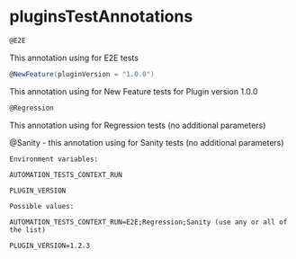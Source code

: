 # pluginsTestAnnotations
```Groovy
@E2E
```
This annotation using for E2E tests
```Groovy
@NewFeature(pluginVersion = "1.0.0")
```
This annotation using for New Feature tests for Plugin version 1.0.0
```Groovy
@Regression
```
This annotation using for Regression tests (no additional parameters)

@Sanity - this annotation using for Sanity tests (no additional parameters)
```
Environment variables:

AUTOMATION_TESTS_CONTEXT_RUN

PLUGIN_VERSION

Possible values:

AUTOMATION_TESTS_CONTEXT_RUN=E2E;Regression;Sanity (use any or all of the list)

PLUGIN_VERSION=1.2.3
